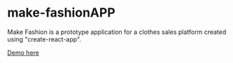 # make-fashionAPP

Make Fashion is a prototype application for a clothes sales platform created using "create-react-app".

[Demo here](https://makefashion.netlify.com/) 